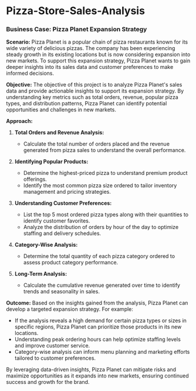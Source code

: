 # Pizza-Store-Sales-Analysis
### Business Case: Pizza Planet Expansion Strategy

**Scenario:**
Pizza Planet is a popular chain of pizza restaurants known for its wide variety of delicious pizzas. The company has been experiencing steady growth in its existing locations but is now considering expansion into new markets. To support this expansion strategy, Pizza Planet wants to gain deeper insights into its sales data and customer preferences to make informed decisions.

**Objective:**
The objective of this project is to analyze Pizza Planet's sales data and provide actionable insights to support its expansion strategy. By understanding key metrics such as total orders, revenue, popular pizza types, and distribution patterns, Pizza Planet can identify potential opportunities and challenges in new markets.

**Approach:**
1. **Total Orders and Revenue Analysis:**
   - Calculate the total number of orders placed and the revenue generated from pizza sales to understand the overall performance.
  
2. **Identifying Popular Products:**
   - Determine the highest-priced pizza to understand premium product offerings.
   - Identify the most common pizza size ordered to tailor inventory management and pricing strategies.

3. **Understanding Customer Preferences:**
   - List the top 5 most ordered pizza types along with their quantities to identify customer favorites.
   - Analyze the distribution of orders by hour of the day to optimize staffing and delivery schedules.

4. **Category-Wise Analysis:**
   - Determine the total quantity of each pizza category ordered to assess product category performance.

5. **Long-Term Analysis:**
   - Calculate the cumulative revenue generated over time to identify trends and seasonality in sales.

**Outcome:**
Based on the insights gained from the analysis, Pizza Planet can develop a targeted expansion strategy. For example:
- If the analysis reveals a high demand for certain pizza types or sizes in specific regions, Pizza Planet can prioritize those products in its new locations.
- Understanding peak ordering hours can help optimize staffing levels and improve customer service.
- Category-wise analysis can inform menu planning and marketing efforts tailored to customer preferences.

By leveraging data-driven insights, Pizza Planet can mitigate risks and maximize opportunities as it expands into new markets, ensuring continued success and growth for the brand.
